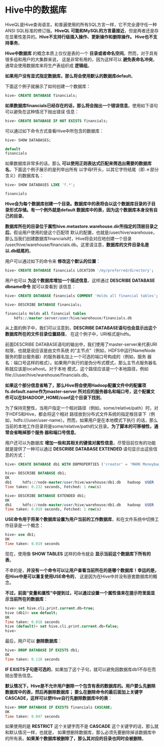 Hive中的数据库
=================================================================================
HiveQL是Hive查询语言。和普遍使用的所有SQL方言一样，它不完全遵守任一种ANSI SQL标准的修订版。**HiveQL
可能和MySQL的方言最接近**，但是两者还是存在显著性差异的。**Hive不支持行级插入操作、更新操作和删除操作。
Hive也不支持事务**。

**Hive中数据库** 的概念本质上仅仅是表的一个 **目录或者命名空间**。然而，对于具有很多组和用户的大集群来说，
这是非常有用的，因为这样可以 **避免表命名冲突**。通常会使用数据库来将生产表组织成 **逻辑组**。

**如果用户没有显式指定数据库，那么将会使用默认的数据库default**。

下面这个例子就展示了如何创建一个数据库：
```sql
hive> CREATE DATABASE financials;
```
**如果数据库financials已经存在的话，那么将会抛出一个错误信息**。使用如下语句可以避免在这种情况下抛出错误
信息：
```sql
hive> CREATE DATABASE IF NOT EXISTS financials;
```

可以通过如下命令方式查看Hive中所包含的数据库：
```sql
hive> SHOW DATABASES;

default
financials
```

如果数据库非常多的话，那么 **可以使用正则表达式匹配来筛选出需要的数据库名**。下面这个例子展示的是列举出所有
以字母f开头，以其它字符结尾（即.＊部分含义）的数据库名：
```sql
hive> SHOW DATABASES LIKE 'f.*';

financials
```
**Hive会为每个数据库创建一个目录。数据库中的表将会以这个数据库目录的子目录形式存储。有一个例外就是default
数据库中的表，因为这个数据库本身没有自己的目录**。

**数据库所在的目录位于属性hive.metastore.warehouse.dir所指定的顶层目录之后**。假设用户使用的是这个匹配项
默认的配置，也就是/user/hive/warehouse，那么当我们创建数据库financials时，Hive将会对应地创建一个目录
/user/hive/warehouse/financials.db。这里请注意，**数据库的文件目录名是以.db结尾的**。

用户可以通过如下的命令来 **修改这个默认的位置**：
```sql
hive> CREATE DATABASE financials LOCATION '/my/preferred/directory';
```
用户也可以 **为这个数据库增加一个描述信息**，这样通过 **DESCRIBE DATABASE dbname命令** 就可以查看到
该信息：
```sql
hive> CREATE DATABASE financials COMMENT 'Holds all financial tables';
```
```sql
hive> DESCRIBE DATABASE financials;

financials Holds all financial tables
    hdfs://master-server/user/hive/warehouse/financials.db
```
从上面的例子中，我们可以注意到，**DESCRIBE DATABASE语句也会显示出这个数据库所在的文件目录位置路径**，
在这个例子中，URI格式是hdfs。

前面DESCRIBE DATABASE语句的输出中，我们使用了master-server来代表URI权限，也就是说应该是由文件系统
的“主节点”（例如，HDFS中运行NameNode服务的那台服务器）的服务器名加上一个可选的端口号构成的（例如，服务
器名：端口号这样的格式）。如果用户执行的是伪分布式模式，那么主节点服务器名称就应该是localhost。对于本地
模式，这个路径应该是一个本地路径，例如file:///user/hive/warehouse/financials.db。

**如果这个部分信息省略了，那么Hive将会使用Hadoop配置文件中的配置项fs.default.name作为master-server
所对应的服务器名和端口号，这个配置文件可以在$HADOOP_HOME/conf这个目录下找到**。

为了保持完整性，当用户指定一个相对路径（例如，some/relative/path）时，对于HDFS和Hive，都会将这个相对
路径放到分布式文件系统的指定根目录下（例如，hdfs:///user/user-name）。然而，如果用户是在本地模式下执行
的话，那么当前的本地工作目录将是some/relative/path的父目录。**为了脚本的可移植性，通常会省略掉那个服务
器和端口号信息**。

用户还可以为数据库 **增加一些和其相关的键值对属性信息**，尽管目前仅有的功能就是提供了一种可以通过
**DESCRIBE DATABASE EXTENDED <database>** 语句显示出这些信息的方式：
```sql
hive> CREATE DATABASE db1 WITH DBPROPERTIES ('creator' = 'MARK Moneybags', 'date' = '2012-01-02');
```
```sql
hive> DESCRIBE DATABASE db1;
OK
db1		hdfs://node-master/user/hive/warehouse/db1.db	hadoop	USER
Time taken: 0.232 seconds, Fetched: 1 row(s)
```
```sql
hive> DESCRIBE DATABASE EXTENDED db1;
OK
db1		hdfs://node-master/user/hive/warehouse/db1.db	hadoop	USER	{date=2012-01-02, creator=MARK Moneybags}
Time taken: 0.019 seconds, Fetched: 1 row(s)
```
**USE命令用于将某个数据库设置为用户当前的工作数据库**，和在文件系统中切换工作目录是一个概念：
```sql
hive> use db1;
OK
Time taken: 0.019 seconds
```
现在，使用像 **SHOW TABLES** 这样的命令就会 **显示当前这个数据库下所有的表**。

不幸的是，**并没有一个命令可以让用户查看当前所在的是哪个数据库！幸运的是，在Hive中是可以重复使用USE命令的**，
这是因为在Hive中并没有嵌套数据库的概念。

**不过，前面“变量和属性”中提到过，可以通过设置一个属性值来在提示符里面显示当前所在的数据库**：
```sql
hive> set hive.cli.print.current.db=true;
hive (db1)> use default;
OK
Time taken: 0.018 seconds
hive (default)> set hive.cli.print.current.db=false;
hive>
```
最后，用户可以 **删除数据库**：
```sql
hive> DROP DATABASE IF EXISTS db1;
OK
Time taken: 0.118 seconds
```
**IF EXISTS子句是可选的**，如果加了这个子句，就可以避免因数据库db1不存在而抛出警告信息。

**默认情况下，Hive是不允许用户删除一个包含有表的数据库的。用户要么先删除数据库中的表，然后再删除数据库；
要么在删除命令的最后面加上关键字CASCADE，这样可以使Hive自行先删除数据库中的表**：
```sql
hive> DROP DATABASE IF EXISTS financials CASCADE;
OK
Time taken: 0.047 seconds
```
如果使用的是 **RESTRICT** 这个关键字而不是 **CASCADE** 这个关键字的话，那么就和默认情况一样，也就是，
如果想删除数据库，那么必须先要删除掉该数据库中的所有表。**如果某个数据库被删除了，那么其对应的目录也同时会被删除**。
